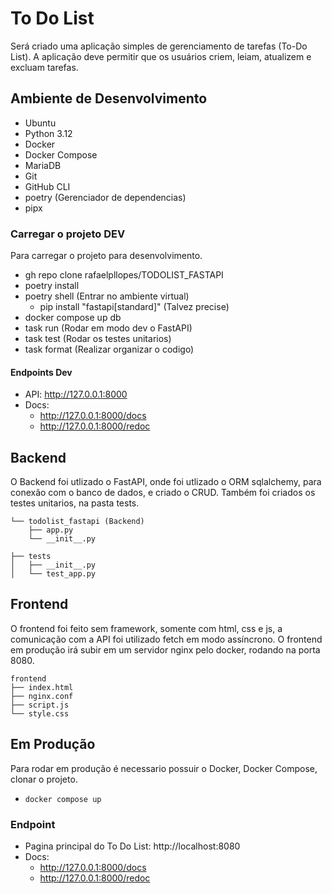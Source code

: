 # To Do List
Será criado uma aplicação simples de gerenciamento de tarefas (To-Do List). A aplicação deve permitir que os usuários criem, leiam, atualizem e excluam tarefas.

## Ambiente de Desenvolvimento

- Ubuntu
- Python 3.12
- Docker
- Docker Compose
- MariaDB
- Git
- GitHub CLI
- poetry (Gerenciador de dependencias)
- pipx

### Carregar o projeto DEV
Para carregar o projeto para desenvolvimento.

- gh repo clone rafaelpllopes/TODOLIST_FASTAPI
- poetry install
- poetry shell (Entrar no ambiente virtual)
  - pip install "fastapi[standard]" (Talvez precise)
- docker compose up db
- task run (Rodar em modo dev o FastAPI)
- task test (Rodar os testes unitarios)
- task format (Realizar organizar o codigo)

#### Endpoints Dev
- API: http://127.0.0.1:8000
- Docs:
  - http://127.0.0.1:8000/docs
  - http://127.0.0.1:8000/redoc

## Backend
O Backend foi utlizado o FastAPI, onde foi utlizado o ORM sqlalchemy, para conexão com o banco de dados, e criado o CRUD.
Também foi criados os testes unitarios, na pasta tests.

```
└── todolist_fastapi (Backend)
    ├── app.py
    └── __init__.py
```

```
├── tests
│   ├── __init__.py
│   └── test_app.py
```


## Frontend
O frontend foi feito sem framework, somente com html, css e js, a comunicação com a API foi utilizado fetch em modo assíncrono.
O frontend em produção irá subir em um servidor nginx pelo docker, rodando na porta 8080.

```
frontend
├── index.html
├── nginx.conf
├── script.js
└── style.css
```

## Em Produção
Para rodar em produção é necessario possuir o Docker, Docker Compose, clonar o projeto.

- ```docker compose up```
### Endpoint
- Pagina principal do To Do List: http://localhost:8080
- Docs:
  - http://127.0.0.1:8000/docs
  - http://127.0.0.1:8000/redoc
